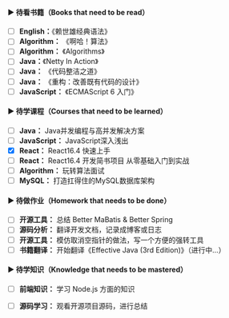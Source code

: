#### ▶ 待看书籍（Books that need to be read）

- [ ] **English：**《赖世雄经典语法》
- [ ] **Algorithm：** 《啊哈！算法》
- [ ] **Algorithm：** 《Algorithms》
- [ ] **Java：**《Netty In Action》
- [ ] **Java：** 《代码整洁之道》
- [ ] **Java：** 《重构：改善既有代码的设计》
- [ ] **JavaScript：** 《ECMAScript 6 入门》

#### ▶ 待学课程（Courses that need to be learned）

- [ ] **Java：** Java并发编程与高并发解决方案
- [ ] **JavaScript：** JavaScript深入浅出
- [x] **React：** React16.4 快速上手
- [ ] **React：** React16.4 开发简书项目 从零基础入门到实战
- [ ] **Algorithm：** 玩转算法面试 
- [ ] **MySQL：** 打造扛得住的MySQL数据库架构

#### ▶ 待做作业（Homework that needs to be done）

- [ ] **开源工具：**  总结 Better MaBatis & Better Spring
- [ ] **源码分析：**  翻译开发文档，记录成博客或日志
- [ ] **开源工具：**  模仿取消空指针的做法，写一个方便的强转工具
- [ ] **书籍翻译：**  开始翻译《Effective Java (3rd Edition)》（进行中...）

#### ▶ 待学知识（Knowledge that needs to be mastered）

- [ ] **前端知识：** 学习 Node.js 方面的知识
- [ ] **源码学习：** 观看开源项目源码，进行总结

